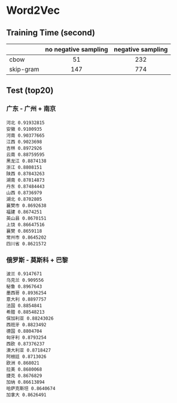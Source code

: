 # Word2Vec

## Training Time (second)

||no negative sampling| negative sampling|
|-----|:-----:|:-----:|
|cbow|51|232|
|skip-gram|147|774|

## Test (top20)

### 广东 - 广州 + 南京
```
河北 0.91932815
安徽 0.9100935
河南 0.90377665
江西 0.9023698
吉林 0.8972926
云南 0.88759595
黑龙江 0.8874138
浙江 0.8808151
陕西 0.87843263
湖南 0.87814873
丹东 0.87484443
山西 0.8736979
湖北 0.8702805
襄樊市 0.8692638
福建 0.8674251
英山县 0.8670151
上饶 0.86647516
襄樊 0.8659118
常州市 0.8645202
四川省 0.8621572
```

### 俄罗斯 - 莫斯科 + 巴黎
```
波兰 0.9147671
乌克兰 0.909556
秘鲁 0.8967643
墨西哥 0.8936254
意大利 0.8897757
法国 0.8854841
希腊 0.88548213
保加利亚 0.88243026
西班牙 0.8823492
德国 0.8804704
匈牙利 0.8793254
西欧 0.87376237
澳大利亚 0.8718427
阿根廷 0.8713026
欧洲 0.868021
拉美 0.8680068
捷克 0.8676829
加纳 0.86613894
哈萨克斯坦 0.8640674
加拿大 0.8626491
```
